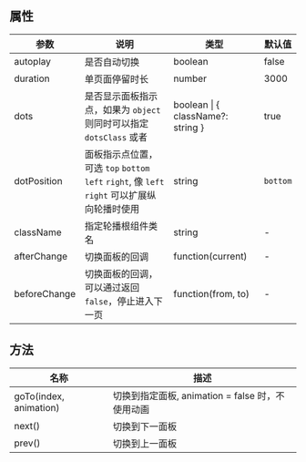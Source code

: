 ## 属性

| 参数         | 说明                                                         | 类型                              | 默认值   |
| ------------ | ------------------------------------------------------------ | --------------------------------- | -------- |
| autoplay     | 是否自动切换                                                 | boolean                           | false    |
| duration     | 单页面停留时长                                               | number                            | 3000     |
| dots         | 是否显示面板指示点，如果为 `object` 则同时可以指定 `dotsClass` 或者 | boolean \| { className?: string } | true     |
| dotPosition  | 面板指示点位置，可选 `top` `bottom` `left` `right`, 像 `left` `right` 可以扩展纵向轮播时使用 | string                            | `bottom` |
| className    | 指定轮播根组件类名                                           | string                            | -        |
| afterChange  | 切换面板的回调                                               | function(current)                 | -        |
| beforeChange | 切换面板的回调，可以通过返回 `false`，停止进入下一页         | function(from, to)                | -        |

## 方法

| 名称                   | 描述                                             |
| ---------------------- | ------------------------------------------------ |
| goTo(index, animation) | 切换到指定面板, animation = false 时，不使用动画 |
| next()                 | 切换到下一面板                                   |
| prev()                 | 切换到上一面板                                   |
